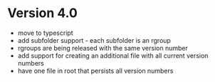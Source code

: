 # Version 4.0

- move to typescript
- add subfolder support - each subfolder is an rgroup
- rgroups are being released with the same version number
- add support for creating an additional file with all current version numbers
- have one file in root that persists all version numbers
